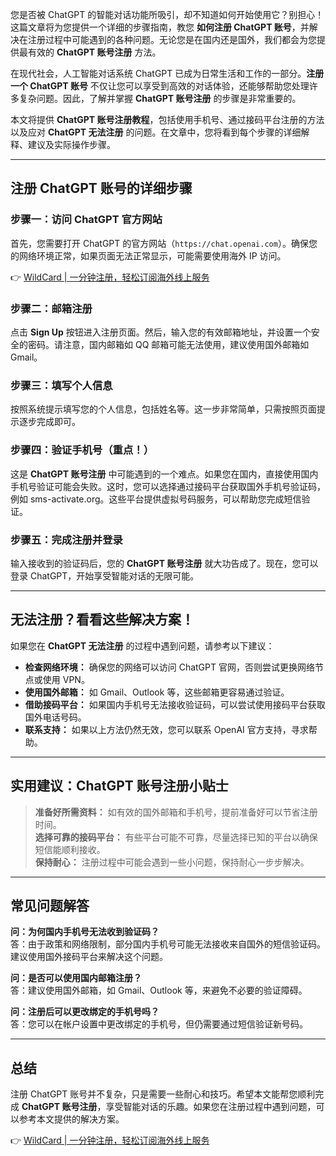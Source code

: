 您是否被 ChatGPT 的智能对话功能所吸引，却不知道如何开始使用它？别担心！这篇文章将为您提供一个详细的步骤指南，教您 **如何注册 ChatGPT 账号**，并解决在注册过程中可能遇到的各种问题。无论您是在国内还是国外，我们都会为您提供最有效的 **ChatGPT 账号注册** 方法。

在现代社会，人工智能对话系统 ChatGPT 已成为日常生活和工作的一部分。**注册一个 ChatGPT 账号** 不仅让您可以享受到高效的对话体验，还能够帮助您处理许多复杂问题。因此，了解并掌握 **ChatGPT 账号注册** 的步骤是非常重要的。

本文将提供 **ChatGPT 账号注册教程**，包括使用手机号、通过接码平台注册的方法以及应对 **ChatGPT 无法注册** 的问题。在文章中，您将看到每个步骤的详细解释、建议及实际操作步骤。

---

## 注册 ChatGPT 账号的详细步骤

### 步骤一：访问 ChatGPT 官方网站

首先，您需要打开 ChatGPT 的官方网站（`https://chat.openai.com`）。确保您的网络环境正常，如果页面无法正常显示，可能需要使用海外 IP 访问。

👉 [WildCard | 一分钟注册，轻松订阅海外线上服务](https://bit.ly/bewildcard)

### 步骤二：邮箱注册

点击 **Sign Up** 按钮进入注册页面。然后，输入您的有效邮箱地址，并设置一个安全的密码。请注意，国内邮箱如 QQ 邮箱可能无法使用，建议使用国外邮箱如 Gmail。

### 步骤三：填写个人信息

按照系统提示填写您的个人信息，包括姓名等。这一步非常简单，只需按照页面提示逐步完成即可。

### 步骤四：验证手机号（重点！）

这是 **ChatGPT 账号注册** 中可能遇到的一个难点。如果您在国内，直接使用国内手机号验证可能会失败。这时，您可以选择通过接码平台获取国外手机号验证码，例如 sms-activate.org。这些平台提供虚拟号码服务，可以帮助您完成短信验证。

### 步骤五：完成注册并登录

输入接收到的验证码后，您的 **ChatGPT 账号注册** 就大功告成了。现在，您可以登录 ChatGPT，开始享受智能对话的无限可能。

---

## 无法注册？看看这些解决方案！

如果您在 **ChatGPT 无法注册** 的过程中遇到问题，请参考以下建议：

- **检查网络环境：** 确保您的网络可以访问 ChatGPT 官网，否则尝试更换网络节点或使用 VPN。
- **使用国外邮箱：** 如 Gmail、Outlook 等，这些邮箱更容易通过验证。
- **借助接码平台：** 如果国内手机号无法接收验证码，可以尝试使用接码平台获取国外电话号码。
- **联系支持：** 如果以上方法仍然无效，您可以联系 OpenAI 官方支持，寻求帮助。

---

## 实用建议：ChatGPT 账号注册小贴士

> **准备好所需资料：** 如有效的国外邮箱和手机号，提前准备好可以节省注册时间。  
> **选择可靠的接码平台：** 有些平台可能不可靠，尽量选择已知的平台以确保短信能顺利接收。  
> **保持耐心：** 注册过程中可能会遇到一些小问题，保持耐心一步步解决。

---

## 常见问题解答

**问：为何国内手机号无法收到验证码？**  
答：由于政策和网络限制，部分国内手机号可能无法接收来自国外的短信验证码。建议使用国外接码平台来解决这个问题。

**问：是否可以使用国内邮箱注册？**  
答：建议使用国外邮箱，如 Gmail、Outlook 等，来避免不必要的验证障碍。

**问：注册后可以更改绑定的手机号吗？**  
答：您可以在帐户设置中更改绑定的手机号，但仍需要通过短信验证新号码。

---

## 总结

注册 ChatGPT 账号并不复杂，只是需要一些耐心和技巧。希望本文能帮您顺利完成 **ChatGPT 账号注册**，享受智能对话的乐趣。如果您在注册过程中遇到问题，可以参考本文提供的解决方案。

👉 [WildCard | 一分钟注册，轻松订阅海外线上服务](https://bit.ly/bewildcard)